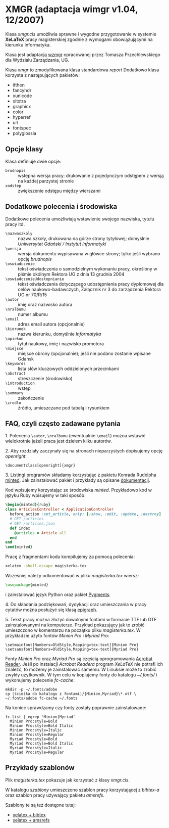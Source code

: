 # XMGR (adaptacja wimgr v1.04, 12/2007)

Klasa *xmgr.cls* umożliwia sprawne i wygodne przygotowanie w systemie
**XeLaTeX** pracy magisterskiej zgodnie z wymogami obowiązującymi na
kierunku Informatyka.

Klasa jest adaptacją [wzmgr](http://gnu.univ.gda.pl/~tomasz/prog/tex/wzmgr/wzmgr.html)
opracowanej przez Tomasza Przechlewskiego dla Wydziału Zarządzania, UG.

Klasa *xmgr* to zmodyfikowana klasa standardowa *report*
Dodatkowo klasa korzysta z następujących pakietów:

* ifthen
* fancyhdr
* xunicode
* xltxtra
* graphicx
* color
* hyperref
* url
* fontspec
* polyglossia

## Opcje klasy

Klasa definiuje dwie opcje:

<dl>
<dt><code>brudnopis</code></dt>
<dd>wstępna wersja pracy: drukowanie z pojedynczym odstępem
z wersją na każdej parzystej stronie</dd>

<dt><code>xodstep</code></dt>
<dd>zwiększenie odstępu między wierszami</dd>
</dl>

## Dodatkowe polecenia i środowiska

Dodatkowe polecenia umożliwiają wstawienie swojego nazwiska,
tytułu pracy itd.

<dl>
<dt><code>\nazwaszkoly</code></dt>
<dd>nazwa szkoły, drukowana na górze strony tytyłowej;
domyślnie <em>Uniwersytet Gdański / Instytut Informatyki</em>
</dd>

<dt><code>\wersja</code></dt>
<dd>wersja dokumentu wypisywana w główce strony;
tylko jeśli wybrano opcję <em>brudnopis</em></dd>

<dt><code>\oswiadczenie</code></dt>
<dd>tekst oświadczenia o samodzielnym wykonaniu pracy, określony
w piśmie okólnym Rektora UG z dnia 13 grudnia 2004</dd>

<dt><code>\oswiadczenieUdostepnianie</code></dt>
<dd>tekst oświadczenia dotyczącego udostępnienia pracy dyplomowej 
dla celów naukowo-badawczych, Załącznik nr 3 do zarządzenia Rektora UG nr 70/R/15</dd>

<dt><code>\autor</code></dt>
<dd>imię oraz nazwisko autora</dd>

<dt><code>\nralbumu</code></dt>
<dd>numer albumu</dd>

<dt><code>\email</code></dt>
<dd>adres email autora (opcjonalnie)</dd>

<dt><code>\kierunek</code></dt>
<dd>nazwa kierunku, domyślnie <em>Informatyka</em></dd>

<dt><code>\opiekun</code></dt>
<dd>tytuł naukowy, imię i nazwisko promotora</dd>

<dt><code>\miejsce</code></dt>
<dd>miejsce obrony (opcjonalnie); jeśli nie podano
zostanie wpisane Gdańsk</dd>

<dt><code>\keywords</code></dt>
<dd>lista słów kluczowych oddzielonych przecinkami</dd>

<dt><code>\abstract</code></dt>
<dd>streszczenie (środowisko)</dd>

<dt><code>\introduction</code></dt>
<dd>wstęp</dd>

<dt><code>\summary</code></dt>
<dd>zakończenie</dd>

<dt><code>\zrodlo</code></dt>
<dd>źródło, umieszczane pod tabelą i rysunkiem</dd>
</dl>

## FAQ, czyli często zadawane pytania

1\. Polecenia `\autor`, `\nralbumu` (ewentualnie
`\email`) można wstawić wielokrotnie jeżeli praca jest
dziełem kilku autorów.

2\. Aby rozdziały zaczynały się na stronach nieparzystych
dopisujemy opcję *openright*:

    \documentclass[openright]{xmgr}

3\. Listingi programów składamy korzystając z pakietu Konrada Rudolpha
[minted](http://code.google.com/p/minted/downloads/list).
Jak zainstalować pakiet i przykłady są opisane  [dokumentacji](http://code.google.com/p/minted/downloads/detail?name=minted.pdf&can=2&q=).

Kod wpisujemy korzystając ze środowiska _minted_.
Przykładowo kod w języku Ruby wpisujemy w taki sposób:

```ruby
\begin{minted}{ruby}
class ArticlesController < ApplicationController
  before_action :set_article, only: [:show, :edit, :update, :destroy]
  # GET /articles
  # GET /articles.json
  def index
    @articles = Article.all
  end
end
\end{minted}
```

Pracę z fragmentami kodu kompilujemy za pomocą polecenia:

```sh
xelatex -shell-escape magisterka.tex
```

Wcześniej należy odkomentować w pliku _magisterka.tex_ wiersz:

```tex
\usepackage{minted}
```

i zainstalować język Python oraz pakiet [Pygments](http://pygments.org/).

4\. Do składania podziękowań, dydykacji oraz umieszczania w pracy
cytatów można posłużyć się klasą
[epigraph](http://www.tex.ac.uk/tex-archive/help/Catalogue/entries/epigraph.html).

5\. Tekst pracy można złożyć dowolnymi fontami w formacie TTF lub OTF zainstalowanymi na komputerze. 
Przykład pokazujący jak to zrobić umieszczono w komentarzu na początku pliku *magisterka.tex*.
W przykładzie użyto fontów _Minion Pro_ i _Myriad Pro_:

    \setmainfont[Numbers=OldStyle,Mapping=tex-text]{Minion Pro}
    \setsansfont[Numbers=OldStyle,Mapping=tex-text]{Myriad Pro}

Fonty *Minion Pro* oraz *Myriad Pro* są częścią oprogramowania
[Acrobat Reader](http://get.adobe.com/pl/reader/otherversions/).
Jeśli po instalacji *Acrobat Readera* program *XeLaTeX*
nie potrafi ich znaleźć, to możemy je zainstalować samemu.
W Linuksie może to zrobić zwykły użytkownik.
W tym celu w kopiujemy fonty do katalogu *~/.fonts/* i wykonujemy polecenie *fc-cache*:

    mkdir -p ~/.fonts/adobe
    cp ⟨ścieżka do katalogu z fontami⟩/{Minion,Myriad}\*.otf \
    ~/.fonts/adobe fc-cache ~/.fonts

Na koniec sprawdzamy czy fonty zostały poprawnie zainstalowane:

    fc-list | egrep 'Minion|Myriad'
      Minion Pro:style=Bold
      Minion Pro:style=Bold Italic
      Minion Pro:style=Italic
      Minion Pro:style=Regular
      Myriad Pro:style=Bold
      Myriad Pro:style=Bold Italic
      Myriad Pro:style=Italic
      Myriad Pro:style=Regular

## Przykłady szablonów

Plik *magisterka.tex* pokazuje jak korzystać
z klasy *xmgr.cls*.

W katalogu *szablony* umieszczono szablon pracy
korzystającej z *bibtex-a* oraz szablon pracy
używający pakietu *amsrefs*.

Szablony te są też dostępne tutaj:

* [xelatex + bibtex](http://gist.github.com/263713)
* [xelatex + amsrefs](http://gist.github.com/263715)
